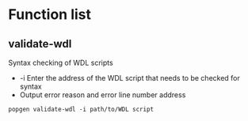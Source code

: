 # Function list
## validate-wdl
Syntax checking of WDL scripts
- -i Enter the address of the WDL script that needs to be checked for syntax
- Output error reason and error line number address
```
popgen validate-wdl -i path/to/WDL script
```